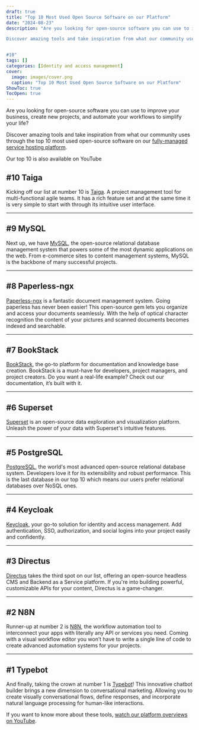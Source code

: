 ```yaml
---
draft: true
title: "Top 10 Most Used Open Source Software on our Platform"
date: "2024-08-23"
description: "Are you looking for open-source software you can use to improve your business, create new projects, and automate your workflows to simplify your life?

Discover amazing tools and take inspiration from what our community uses through the top 10 most used open-source software on our fully-managed service hosting platform.


#10"
tags: []
categories: [Identity and access management]
cover:
  image: images/cover.png
  caption: "Top 10 Most Used Open Source Software on our Platform"
ShowToc: true
TocOpen: true
---
```



Are you looking for open\-source software you can use to improve your business, create new projects, and automate your workflows to simplify your life?

Discover amazing tools and take inspiration from what our community uses through the top 10 most used open\-source software on our [fully\-managed service hosting platform](https://elest.io/?ref=blog.elest.io).



Our top 10 is also available on YouTube



## **\#10 Taiga**

Kicking off our list at number 10 is [Taiga](https://elest.io/open-source/taiga?ref=blog.elest.io). A project management tool for multi\-functional agile teams. It has a rich feature set and at the same time it is very simple to start with through its intuitive user interface.



---

## **\#9 MySQL**

Next up, we have [MySQL](https://elest.io/open-source/mysql?ref=blog.elest.io), the open\-source relational database management system that powers some of the most dynamic applications on the web. From e\-commerce sites to content management systems, MySQL is the backbone of many successful projects.



---

## **\#8 Paperless\-ngx**

[Paperless\-ngx](https://elest.io/open-source/paperless-ngx?ref=blog.elest.io) is a fantastic document management system. Going paperless has never been easier! This open\-source gem lets you organize and access your documents seamlessly. With the help of optical character recognition the content of your pictures and scanned documents becomes indexed and searchable.



---

## **\#7 BookStack**

[BookStack](https://elest.io/open-source/bookstack?ref=blog.elest.io), the go\-to platform for documentation and knowledge base creation. BookStack is a must\-have for developers, project managers, and project creators. Do you want a real\-life example? Check out our documentation, it’s built with it.



---

## **\#6 Superset**

[Superset](https://elest.io/open-source/superset?ref=blog.elest.io) is an open\-source data exploration and visualization platform. Unleash the power of your data with Superset's intuitive features.



---

## **\#5 PostgreSQL**

[PostgreSQL](https://elest.io/open-source/postgresql?ref=blog.elest.io), the world's most advanced open\-source relational database system. Developers love it for its extensibility and robust performance. This is the last database in our top 10 which means our users prefer relational databases over NoSQL ones.



---

## **\#4 Keycloak**

[Keycloak](https://elest.io/open-source/keycloak?ref=blog.elest.io), your go\-to solution for identity and access management. Add authentication, SSO, authorization, and social logins into your project easily and confidently.



---

## **\#3 Directus**

[Directus](https://elest.io/open-source/directus?ref=blog.elest.io) takes the third spot on our list, offering an open\-source headless CMS and Backend as a Service platform. If you're into building powerful, customizable APIs for your content, Directus is a game\-changer.



---

## **\#2 N8N**

Runner\-up at number 2 is [N8N](https://elest.io/open-source/n8n?ref=blog.elest.io), the workflow automation tool to interconnect your apps with literally any API or services you need. Coming with a visual workflow editor you won’t have to write a single line of code to create advanced automation systems for your projects.



---

## **\#1 Typebot**

And finally, taking the crown at number 1 is [Typebot](https://youtu.be/mu9KGZgGyMQ?ref=blog.elest.io)! This innovative chatbot builder brings a new dimension to conversational marketing. Allowing you to create visually conversational flows, define responses, and incorporate natural language processing for human\-like interactions.

If you want to know more about these tools, [watch our platform overviews on YouTube](https://www.youtube.com/playlist?list=PLJoAM_HdnTt9-T5CfifZXG3DDgdogW5mu&ref=blog.elest.io).



